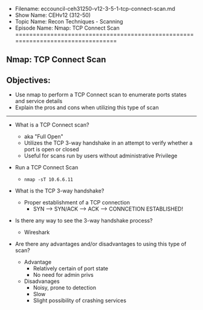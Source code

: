 - Filename: eccouncil-ceh31250-v12-3-5-1-tcp-connect-scan.md
- Show Name: CEHv12 (312-50)
- Topic Name: Recon Techniques - Scanning
- Episode Name: Nmap: TCP Connect Scan
================================================================================


Nmap: TCP Connect Scan
--------------------------------------------------------------------------------

Objectives:
--------------------------------------------------------------------------------
- Use nmap to perform a TCP Connect scan to enumerate ports states and service
  details
- Explain the pros and cons when utilizing this type of scan

--------------------------------------------------------------------------------

+ What is a TCP Connect scan?
  - aka "Full Open"
  - Utilizes the TCP 3-way handshake in an attempt to verify whether a port is
    open or closed
  - Useful for scans run by users without administrative Privilege

+ Run a TCP Connect Scan
  - `nmap -sT 10.6.6.11`

+ What is the TCP 3-way handshake?
  - Proper establishment of a TCP connection
    + SYN --> SYN/ACK --> ACK --> CONNCETION ESTABLISHED!
+ Is there any way to see the 3-way handshake process?
  - Wireshark

+ Are there any advantages and/or disadvantages to using this type of scan?
  - Advantage
    + Relatively certain of port state
    + No need for admin privs
  - Disadvanages
    + Noisy, prone to detection
    + Slow
    + Slight possibility of crashing services
